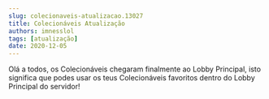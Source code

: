 ```yaml
---
slug: colecionaveis-atualizacao.13027
title: Colecionáveis Atualização
authors: imnesslol
tags: [atualização]
date: 2020-12-05
---
```


Olá a todos, os Colecionáveis chegaram finalmente ao Lobby Principal, isto significa que podes usar os teus Colecionáveis favoritos dentro do Lobby Principal do servidor!